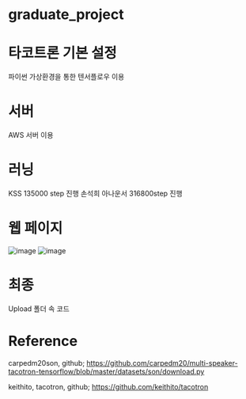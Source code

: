 # graduate_project


# 타코트론 기본 설정
 파이썬 가상환경을 통한 텐서플로우 이용
 
 # 서버
AWS 서버 이용

# 러닝 
KSS 135000 step 진행
손석희 아나운서 316800step 진행

# 웹 페이지 
![image](https://user-images.githubusercontent.com/56864842/100970530-729a6200-3578-11eb-97f1-d5019fce15c4.png)
![image](https://user-images.githubusercontent.com/56864842/100970583-9198f400-3578-11eb-83d7-481705b2bc04.png)

# 최종
Upload 폴더 속 코드 

# Reference

carpedm20son, github; https://github.com/carpedm20/multi-speaker-tacotron-tensorflow/blob/master/datasets/son/download.py

keithito, tacotron, github; https://github.com/keithito/tacotron
